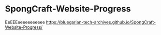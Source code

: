 # SpongCraft-Website-Progress
EeEEEeeeeeeeeeee
https://bluegarian-tech-archives.github.io/SpongCraft-Website-Progress/

